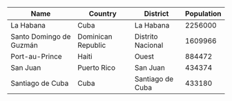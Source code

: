 | Name | Country | District | Population |
| --- | --- | --- | --- |
| La Habana | Cuba | La Habana | 2256000 |  |
| Santo Domingo de Guzmán | Dominican Republic | Distrito Nacional | 1609966 |  |
| Port-au-Prince | Haiti | Ouest | 884472 |  |
| San Juan | Puerto Rico | San Juan | 434374 |  |
| Santiago de Cuba | Cuba | Santiago de Cuba | 433180 |  |
